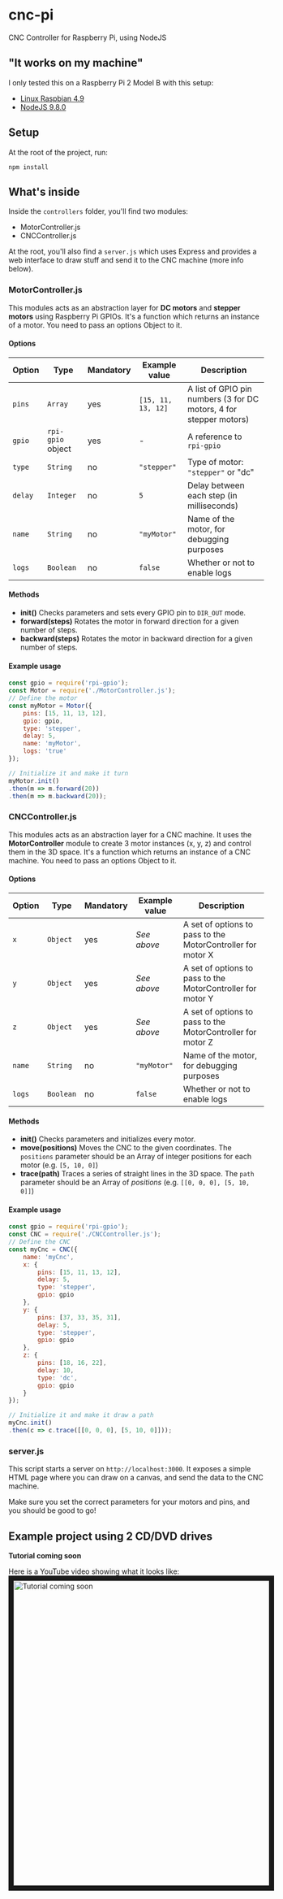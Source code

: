 
# cnc-pi

CNC Controller for Raspberry Pi, using NodeJS

## "It works on my machine"

I only tested this on a Raspberry Pi 2 Model B with this setup:

- [Linux Raspbian 4.9](https://www.raspberrypi.org/downloads/raspbian/)
- [NodeJS 9.8.0](https://nodejs.org/en/)

## Setup

At the root of the project, run:

`npm install`


## What's inside

Inside the `controllers` folder, you'll find two modules:

- MotorController.js
- CNCController.js

At the root, you'll also find a `server.js` which uses Express and provides a web interface to draw stuff and send it to the CNC machine (more info below).

### MotorController.js

This modules acts as an abstraction layer for **DC motors** and **stepper motors** using Raspberry Pi GPIOs. It's a function which returns an instance of a motor. You need to pass an options Object to it.

#### Options

| Option | Type | Mandatory |  Example value | Description |
|-|-|-|-|-|
|`pins`|`Array`|yes|`[15, 11, 13, 12]`|A list of GPIO pin numbers (3 for DC motors, 4 for stepper motors)|
|`gpio`|`rpi-gpio` object|yes| - |A reference to `rpi-gpio`|
|`type`|`String`|no| `"stepper"` |Type of motor: `"stepper"` or "dc"|
|`delay`|`Integer`|no| `5` |Delay between each step (in milliseconds)|
|`name`|`String`|no| `"myMotor"` |Name of the motor, for debugging purposes|
|`logs`|`Boolean`|no| `false` |Whether or not to enable logs|

#### Methods

- **init()**
  Checks parameters and sets every GPIO pin to `DIR_OUT` mode.
- **forward(steps)**
  Rotates the motor in forward direction for a given number of steps.
- **backward(steps)**
  Rotates the motor in backward direction for a given number of steps.

#### Example usage

```javascript
const gpio = require('rpi-gpio');
const Motor = require('./MotorController.js');
// Define the motor
const myMotor = Motor({
	pins: [15, 11, 13, 12],
	gpio: gpio,
	type: 'stepper',
	delay: 5,
	name: 'myMotor',
	logs: 'true'
});

// Initialize it and make it turn
myMotor.init()
.then(m => m.forward(20))
.then(m => m.backward(20));
```

### CNCController.js

This modules acts as an abstraction layer for a CNC machine. It uses the **MotorController** module to create 3 motor instances (x, y, z) and control them in the 3D space. It's a function which returns an instance of a CNC machine. You need to pass an options Object to it.

#### Options

| Option | Type | Mandatory |  Example value | Description |
|-|-|-|-|-|
|`x`|`Object`|yes| *See above* |A set of options to pass to the MotorController for motor X|
|`y`|`Object`|yes| *See above* |A set of options to pass to the MotorController for motor Y|
|`z`|`Object`|yes| *See above* |A set of options to pass to the MotorController for motor Z|
|`name`|`String`|no| `"myMotor"` |Name of the motor, for debugging purposes|
|`logs`|`Boolean`|no| `false` |Whether or not to enable logs|

#### Methods

- **init()**
  Checks parameters and initializes every motor.
- **move(positions)**
  Moves the CNC to the given coordinates. The `positions` parameter should be an Array of integer positions for each motor (e.g. `[5, 10, 0]`)
- **trace(path)**
  Traces a series of straight lines in the 3D space. The `path` parameter should be an Array of *positions* (e.g. `[[0, 0, 0], [5, 10, 0]]`)

#### Example usage

```javascript
const gpio = require('rpi-gpio');
const CNC = require('./CNCController.js');
// Define the CNC
const myCnc = CNC({
	name: 'myCnc',
	x: {
		pins: [15, 11, 13, 12],
		delay: 5,
		type: 'stepper',
		gpio: gpio
	},
	y: {
		pins: [37, 33, 35, 31],
		delay: 5,
		type: 'stepper',
		gpio: gpio
	},
	z: {
		pins: [18, 16, 22],
		delay: 10,
		type: 'dc',
		gpio: gpio
	}
});

// Initialize it and make it draw a path
myCnc.init()
.then(c => c.trace([[0, 0, 0], [5, 10, 0]]));
```

### server.js

This script starts a server on `http://localhost:3000`. It exposes a simple HTML page where you can draw on a canvas, and send the data to the CNC machine.

Make sure you set the correct parameters for your motors and pins, and you should be good to go!

## Example project using 2 CD/DVD drives

**Tutorial coming soon**

Here is a YouTube video showing what it looks like: 
<a href="http://www.youtube.com/watch?feature=player_embedded&v=h1t6wFMVYFk
" target="_blank"><img src="http://img.youtube.com/vi/h1t6wFMVYFk/0.jpg" 
alt="Tutorial coming soon" width="800" height="600" border="10" /></a>
